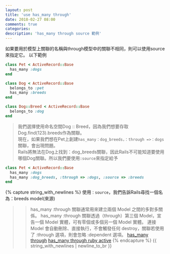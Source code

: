 ```yaml
---
layout: post
title: 'use has_many through'
date: 2018-02-27 08:00
comments: true
categories:
description: 'has_many through source 範例'
---
```

如果要用於模型上關聯的名稱與through模型中的關聯不相同，則可以使用source來指定它。
以下範例
```ruby
class Pet < ActiveRecord::Base
  has_many :dogs
end
```
```ruby
class Dog < ActiveRecord::Base
  belongs_to :pet
  has_many :breeds
end
```
```ruby
class Dog::Breed < ActiveRecord::Base
  belongs_to :dog
end
```
> 我們選擇使用命名空間Dog :: Breed，因為我們想要存取Dog.find(123).breeds作為關聯。<br>
> 現在，如果我們想在Pet上創建``has_many：dog_breeds，：through =>：dogs``關聯，會出現問題。<br>
> Rails將無法在Dog上找到：dog_breeds關聯，因此Rails不可能知道要使用哪個Dog關聯。所以我們要使用`:source`來指定給予
```ruby
class Pet < ActiveRecord::Base
  has_many :dogs
  has_many :dog_breeds, :through => :dogs, :source => :breeds
end
```
{% capture string_with_newlines %}
使用`：source`，我們告訴Rails尋找一個名為：breeds model(來源)
>> has_many :through 關聯通常用來建立兩個 Model 之間的多對多關係。
>> has_many :through 關聯透過（through）第三個 Model，宣告一個 Model 實體，可有零個或多個另一個 Model 實體。
連接 Model 會自動刪除、直接執行，不會觸發任何 destroy，關聯若使用了 :through 選項，則會忽略 :dependent 選項。
[has_many through](https://stackoverflow.com/questions/4632408/understanding-source-option-of-has-one-has-many-through-of-rails)
[has_many through ruby active](https://rails.ruby.tw/association_basics.html#has-many-through-%E9%97%9C%E8%81%AF)
{% endcapture %}
{{ string_with_newlines | newline_to_br }}